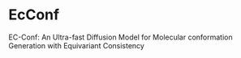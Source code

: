 # EcConf
EC-Conf: An Ultra-fast Diffusion Model for Molecular conformation Generation with Equivariant Consistency
